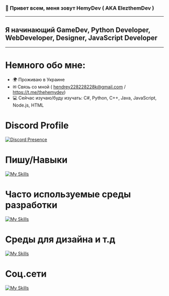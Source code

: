 ### 👋 Привет всем, меня зовут HemyDev ( AKA ElezthemDev )
---------------------------------------
## Я начинающий GameDev, Python Developer, WebDeveloper, Designer, JavaScript Developer
---------------------------------------
# Немного обо мне:
- 🌍 Проживаю в Украине
- ✉ Связь со мной ( hendrey228228228k@gmail.com / https://t.me/thehemydev)
- 💻 Сейчас изучаю/буду изучать: C#, Python, C++, Java, JavaScript, Node.js, HTML

# Discord Profile

[![Discord Presence](https://lanyard.cnrad.dev/api/1047952052946489475)](https://discord.com/users/1047952052946489475)

# Пишу/Навыки
[![My Skills](https://skillicons.dev/icons?i=cs,html,js,nodejs,php,py,cpp,css,django,ruby)](https://skillicons.dev)

# Часто используемые среды разработки
[![My Skills](https://skillicons.dev/icons?i=idea,vscode,visualstudio)](https://skillicons.dev)

# Среды для дизайна и т.д
[![My Skills](https://skillicons.dev/icons?i=blender,figma,github,qt,unity)](https://skillicons.dev)

# Соц.сети
[![My Skills](https://skillicons.dev/icons?i=instagram,discord)](https://skillicons.dev)
